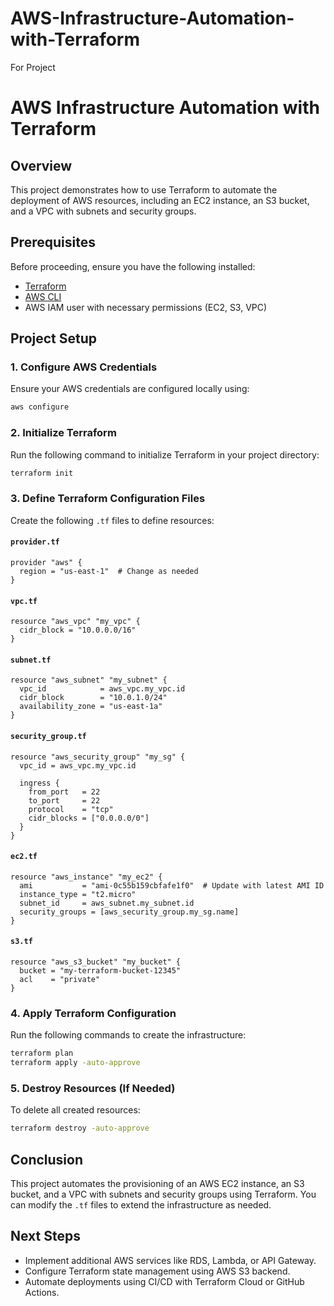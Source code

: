 # AWS-Infrastructure-Automation-with-Terraform
For Project

# AWS Infrastructure Automation with Terraform

## Overview
This project demonstrates how to use Terraform to automate the deployment of AWS resources, including an EC2 instance, an S3 bucket, and a VPC with subnets and security groups.

## Prerequisites
Before proceeding, ensure you have the following installed:

- [Terraform](https://developer.hashicorp.com/terraform/downloads)
- [AWS CLI](https://aws.amazon.com/cli/)
- AWS IAM user with necessary permissions (EC2, S3, VPC)

## Project Setup

### 1. Configure AWS Credentials
Ensure your AWS credentials are configured locally using:
```sh
aws configure
```

### 2. Initialize Terraform
Run the following command to initialize Terraform in your project directory:
```sh
terraform init
```

### 3. Define Terraform Configuration Files
Create the following `.tf` files to define resources:

#### `provider.tf`
```hcl
provider "aws" {
  region = "us-east-1"  # Change as needed
}
```

#### `vpc.tf`
```hcl
resource "aws_vpc" "my_vpc" {
  cidr_block = "10.0.0.0/16"
}
```

#### `subnet.tf`
```hcl
resource "aws_subnet" "my_subnet" {
  vpc_id            = aws_vpc.my_vpc.id
  cidr_block        = "10.0.1.0/24"
  availability_zone = "us-east-1a"
}
```

#### `security_group.tf`
```hcl
resource "aws_security_group" "my_sg" {
  vpc_id = aws_vpc.my_vpc.id
  
  ingress {
    from_port   = 22
    to_port     = 22
    protocol    = "tcp"
    cidr_blocks = ["0.0.0.0/0"]
  }
}
```

#### `ec2.tf`
```hcl
resource "aws_instance" "my_ec2" {
  ami           = "ami-0c55b159cbfafe1f0"  # Update with latest AMI ID
  instance_type = "t2.micro"
  subnet_id     = aws_subnet.my_subnet.id
  security_groups = [aws_security_group.my_sg.name]
}
```

#### `s3.tf`
```hcl
resource "aws_s3_bucket" "my_bucket" {
  bucket = "my-terraform-bucket-12345"
  acl    = "private"
}
```

### 4. Apply Terraform Configuration
Run the following commands to create the infrastructure:
```sh
terraform plan
terraform apply -auto-approve
```

### 5. Destroy Resources (If Needed)
To delete all created resources:
```sh
terraform destroy -auto-approve
```

## Conclusion
This project automates the provisioning of an AWS EC2 instance, an S3 bucket, and a VPC with subnets and security groups using Terraform. You can modify the `.tf` files to extend the infrastructure as needed.

## Next Steps
- Implement additional AWS services like RDS, Lambda, or API Gateway.
- Configure Terraform state management using AWS S3 backend.
- Automate deployments using CI/CD with Terraform Cloud or GitHub Actions.


